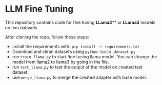 # LLM Fine Tuning

This repository contains code for fine tuning **LLama2**** or **LLama3** models on two datasets.

After cloning the repo, follow these steps: 
- Install the requirements with: ``pip install -r requirements.txt``
- Download and clean datasets using ``python build_dataset.py``
- run ``train_llama.py`` to start fine tuning llama model. You can change the model from llama2 to llama3 by going in the file. 
- run ``test_llama.py`` to test the output of the model on created test dataset.
- use ``merge_llama.py`` to merge the created adapter with base model.

